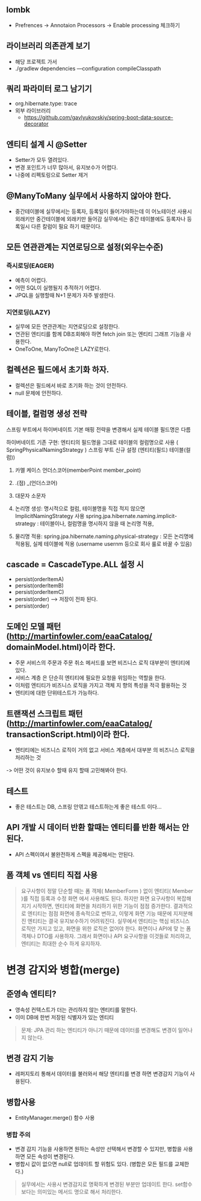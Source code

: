 ## lombk
- Prefrences -> Annotaion Processors -> Enable processing 체크하기

## 라이브러리 의존관계 보기
- 해당 프로젝트 가서 
- ./gradlew dependencies —configuration compileClasspath


## 쿼리 파라미터 로그 남기기
- org.hibernate.type: trace
- 외부 라이브러리
  - https://github.com/gavlyukovskiy/spring-boot-data-source-decorator 

## 엔티티 설계 시 @Setter
- Setter가 모두 열려있다. 
- 변경 포인트가 너무 많아서, 유지보수가 어렵다. 
- 나중에 리펙토링으로 Setter 제거

## @ManyToMany 실무에서 사용하지 않아야 한다.
- 중간테이블에 실무에서는 등록자, 등록일이 들어가야하는데 이 어노테이션 사용시 외래키만 중간테이블에 외래키만 들어감
  실무에서는 중간 테이블에도 등록자나 등록일시 다른 칼럼이 필요 하기 때문이다.


## 모든 연관관계는 지연로딩으로 설정(외우는수준)
### 즉시로딩(EAGER)
- 예측이 어렵다.
- 어떤 SQL이 실행될지 추적하기 어렵다.
- JPQL을 실행할때 N+1 문제가 자주 발생한다.

### 지연로딩(LAZY)
- 실무에 모든 연관관계는 지연로딩으로 설정한다.
- 연관된 엔티티를 함께 DB조회해야 하면 fetch join 또는 엔티티 그래프 기능을 사용한다.
- OneToOne, ManyToOne은 LAZY로한다.


## 컬렉션은 필드에서 초기화 하자.
- 컬렉션은 필드에서 바로 초기화 하는 것이 안전하다.
- null 문제에 안전하다.

## 테이블, 컬럼명 생성 전략
스프링 부트에서 하이버네이트 기본 매핑 전략을 변경해서 실제 테이블 필드명은 다름

하이버네이트 기존 구현: 엔티티의 필드명을 그대로 테이블의 컬럼명으로 사용 ( SpringPhysicalNamingStrategy )
스프링 부트 신규 설정 (엔티티(필드) 테이블(컬럼))
1. 카멜 케이스 언더스코어(memberPoint member_point) 
2. .(점) _(언더스코어)
3. 대문자 소문자

4. 논리명 생성: 명시적으로 컬럼, 테이블명을 직접 적지 않으면 ImplicitNamingStrategy 사용
spring.jpa.hibernate.naming.implicit-strategy : 테이블이나, 컬럼명을 명시하지 않을 때 논리명
적용,
5. 물리명 적용:
spring.jpa.hibernate.naming.physical-strategy : 모든 논리명에 적용됨, 실제 테이블에 적용 (username usernm 등으로 회사 룰로 바꿀 수 있음)

## cascade = CascadeType.ALL 설정 시
- persist(orderItemA)
- persist(orderItemB)
- persist(orderItemC)    
- persist(order)
-->  저장이 전파 된다.
- persist(order)

## 도메인 모델 패턴(http://martinfowler.com/eaaCatalog/ domainModel.html)이라 한다. 
 - 주문 서비스의 주문과 주문 취소 메서드를 보면 비즈니스 로직 대부분이 엔티티에 있다.
 - 서비스 계층 은 단순히 엔티티에 필요한 요청을 위임하는 역할을 한다. 
 - 이처럼 엔티티가 비즈니스 로직을 가지고 객체 지 향의 특성을 적극 활용하는 것
 - 엔티티에 대한 단위테스트가 가능하다.
## 트랜잭션 스크립트 패턴(http://martinfowler.com/eaaCatalog/ transactionScript.html)이라 한다.
 - 엔티티에는 비즈니스 로직이 거의 없고 서비스 계층에서 대부분 의 비즈니스 로직을 처리하는 것

-> 어떤 것이 유지보수 할때 유지 할때 고민해봐야 한다.

## 테스트
- 좋은 테스트는 DB, 스프링 안엮고 테스트하는게 좋은 테스트 이다...

## API 개발 시 데이터 반환 할때는 엔티티를 반환 해서는 안된다.
- API 스펙이여서 불완전하게 스펙을 제공해서는 안된다.


## 폼 객체 vs 엔티티 직접 사용
> 요구사항이 정말 단순할 때는 폼 객체( MemberForm ) 없이 엔티티( Member )를 직접 등록과 수정 화면 에서 사용해도 된다.
> 하지만 화면 요구사항이 복잡해지기 시작하면, 엔티티에 화면을 처리하기 위한 기능이 점점 증가한다. 
> 결과적으로 엔티티는 점점 화면에 종속적으로 변하고, 이렇게 화면 기능 때문에 지저분해진 엔티티는 결국 유지보수하기 어려워진다.
> 실무에서 엔티티는 핵심 비즈니스 로직만 가지고 있고, 화면을 위한 로직은 없어야 한다. 화면이나 API에 맞 는 폼 객체나 DTO를 사용하자. 
> 그래서 화면이나 API 요구사항을 이것들로 처리하고, 엔티티는 최대한 순수 하게 유지하자.


# 변경 감지와 병합(merge)
## 준영속 엔티티?
- 영속성 컨텍스트가 더는 관리하지 않는 엔티티를 말한다.
- 이미 DB에 한번 저장된 식별자가 있는 엔티티
> 문제: JPA 관리 하는 엔티티가 아니기 때문에 데이터를 변경해도 변경이 일어나지 않는다.

## 변경 감지 기능
- 레퍼지토리 통해서 데이터를 불러와서 해당 엔티티를 변경 하면 변경감지 기능이 사용된다.

## 병합사용
- EntityManager.merge() 함수 사용

### 병합 주의
- 변경 감지 기능을 사용하면 원하는 속성만 선택해서 변경할 수 있지만, 병합을 사용하면 모든 속성이 변경된다. 
- 병합시 값이 없으면 null로 업데이트 할 위험도 있다. (병합은 모든 필드를 교체한다.)

> 실무에서는 사용시 변경감지로 명확하게 변경된 부분만 업데이트 한다.
> set함수 보다는 의미있는 메서드 명으로 해서 처리한다.